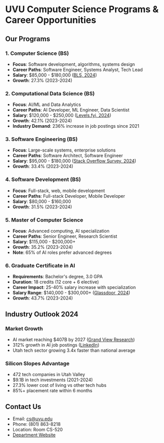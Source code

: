 # UVU Computer Science Programs & Career Opportunities

## Our Programs

### 1. **Computer Science (BS)**
- **Focus**: Software development, algorithms, systems design
- **Career Paths**: Software Engineer, Systems Analyst, Tech Lead
- **Salary**: $85,000 - $180,000 ([BLS, 2024](https://www.bls.gov/ooh/computer-and-information-technology/))
- **Growth**: 27.3% (2023-2024)

### 2. **Computational Data Science (BS)**
- **Focus**: AI/ML and Data Analytics
- **Career Paths**: AI Developer, ML Engineer, Data Scientist
- **Salary**: $120,000 - $250,000 ([Levels.fyi, 2024](https://www.levels.fyi))
- **Growth**: 42.1% (2023-2024)
- **Industry Demand**: 236% increase in job postings since 2021

### 3. **Software Engineering (BS)**
- **Focus**: Large-scale systems, enterprise solutions
- **Career Paths**: Software Architect, Software Engineer
- **Salary**: $95,000 - $180,000 ([Stack Overflow Survey, 2024](https://insights.stackoverflow.com))
- **Growth**: 33.4% (2023-2024)

### 4. **Software Development (BS)**
- **Focus**: Full-stack, web, mobile development
- **Career Paths**: Full-stack Developer, Mobile Developer
- **Salary**: $80,000 - $160,000
- **Growth**: 31.5% (2023-2024)

### 5. **Master of Computer Science**
- **Focus**: Advanced computing, AI specialization
- **Career Paths**: Senior Engineer, Research Scientist
- **Salary**: $115,000 - $200,000+
- **Growth**: 35.2% (2023-2024)
- **Note**: 65% of AI roles prefer advanced degrees

### 6. **Graduate Certificate in AI**
- **Requirements**: Bachelor's degree, 3.0 GPA
- **Duration**: 18 credits (12 core + 6 elective)
- **Career Impact**: 25-40% salary increase with specialization
- **Salary Range**: $140,000 - $300,000+ ([Glassdoor, 2024](https://www.glassdoor.com))
- **Growth**: 43.7% (2023-2024)

## Industry Outlook 2024

### Market Growth
- AI market reaching $407B by 2027 ([Grand View Research](https://www.grandviewresearch.com))
- 312% growth in AI job postings ([LinkedIn](https://economicgraph.linkedin.com))
- Utah tech sector growing 3.4x faster than national average

### Silicon Slopes Advantage
- 472 tech companies in Utah Valley
- $9.1B in tech investments (2021-2024)
- 27.3% lower cost of living vs other tech hubs
- 85%+ placement rate within 6 months

## Contact Us
- Email: [cs@uvu.edu](mailto:cs@uvu.edu)
- Phone: (801) 863-8218
- Location: Room CS-520
- [Department Website](https://www.uvu.edu/cs)
